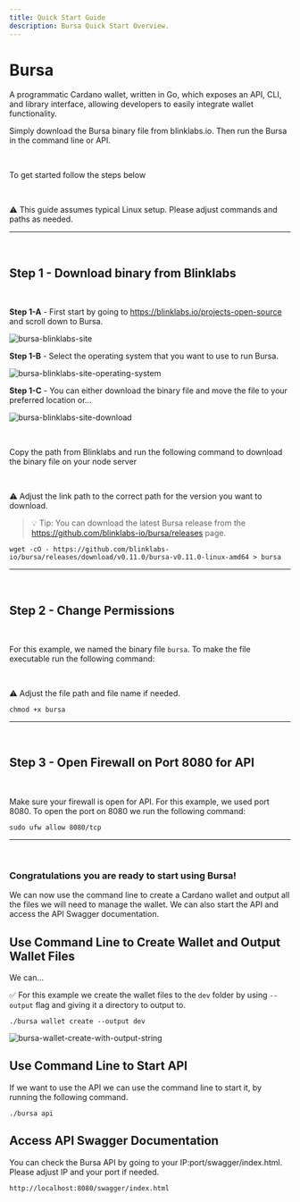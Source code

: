 ```yaml
---
title: Quick Start Guide
description: Bursa Quick Start Overview.
---
```


# Bursa

A programmatic Cardano wallet, written in Go, which exposes an API, CLI, and library interface, allowing developers to easily integrate wallet functionality.

Simply download the Bursa binary file from blinklabs.io. Then run the Bursa in the command line or API.

<br>

To get started follow the steps below

<br>

⚠️ This guide assumes typical Linux setup. Please adjust commands and paths as needed.

***

<br>

## Step 1 - Download binary from Blinklabs  
<br>

**Step 1-A** - First start by going to <a href="https://blinklabs.io/projects-open-source" target="_blank">https://blinklabs.io/projects-open-source</a> and scroll down to Bursa.



![bursa-blinklabs-site](/bursa-blinklabs-site.png)
<br>


**Step 1-B** - Select the operating system that you want to use to run Bursa.  

![bursa-blinklabs-site-operating-system](/bursa-blinklabs-site-operating-system.png)
<br>

**Step 1-C** - You can either download the binary file and move the file to your preferred location or...  

![bursa-blinklabs-site-download](/bursa-blinklabs-site-download.png)

<br>

Copy the path from Blinklabs and run the following command to download the binary file on your node server  

<br>

⚠️ Adjust the link path to the correct path for the version you want to download. 

> 💡 Tip: You can download the latest Bursa release from the https://github.com/blinklabs-io/bursa/releases page.

```
wget -cO - https://github.com/blinklabs-io/bursa/releases/download/v0.11.0/bursa-v0.11.0-linux-amd64 > bursa
```

***

<br>



## Step 2 - Change Permissions

<br>

For this example, we named the binary file `bursa`. To make the file executable run the following command:

<br>

⚠️ Adjust the file path and file name if needed. 

```
chmod +x bursa
```

***

<br>



## Step 3 - Open Firewall on Port 8080 for API

<br>

Make sure your firewall is open for API. For this example, we used port 8080. To open the port on 8080 we run the following command:

```
sudo ufw allow 8080/tcp
```

***

<br>

### Congratulations you are ready to start using Bursa!

We can now use the command line to create a Cardano wallet and output all the files we will need to manage the wallet. We can also start the API and access the API Swagger documentation.

## Use Command Line to Create Wallet and Output Wallet Files

We can...

✅ For this example we create the wallet files to the `dev` folder by using `--output` flag and giving it a directory to output to.

```
./bursa wallet create --output dev
```

![bursa-wallet-create-with-output-string](/bursa-wallet-create-with-output-string.png)

## Use Command Line to Start API

If we want to use the API we can use the command line to start it, by running the following command.

```
./bursa api
```

## Access API Swagger Documentation

You can check the Bursa API by going to your IP:port/swagger/index.html. Please adjust IP and your port if needed.

```
http://localhost:8080/swagger/index.html
```
